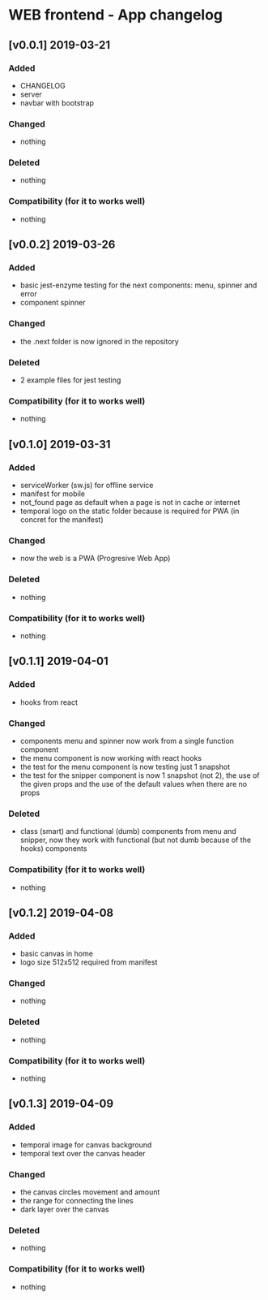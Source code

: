 # WEB frontend - App changelog

## [v0.0.1] 2019-03-21

### Added

-   CHANGELOG
-   server
-   navbar with bootstrap

### Changed

-   nothing

### Deleted

-   nothing

### Compatibility (for it to works well)

-   nothing


## [v0.0.2] 2019-03-26

### Added

-   basic jest-enzyme testing for the next components: menu, spinner and error
-   component spinner

### Changed

-   the .next folder is now ignored in the repository

### Deleted

-   2 example files for jest testing

### Compatibility (for it to works well)

-   nothing

## [v0.1.0] 2019-03-31

### Added

-   serviceWorker (sw.js) for offline service
-   manifest for mobile
-   not_found page as default when a page is not in cache or internet
-   temporal logo on the static folder because is required for PWA (in concret for the manifest)

### Changed

-   now the web is a PWA (Progresive Web App)

### Deleted

-   nothing

### Compatibility (for it to works well)

-   nothing

## [v0.1.1] 2019-04-01

### Added

-   hooks from react

### Changed

-   components menu and spinner now work from a single function component
-   the menu component is now working with react hooks
-   the test for the menu component is now testing just 1 snapshot
-   the test for the snipper component is now 1 snapshot (not 2), the use of the given props and the use of the default values when there are no props

### Deleted

-   class (smart) and functional (dumb) components from menu and snipper, now they work with functional (but not dumb because of the hooks) components

### Compatibility (for it to works well)

-   nothing

## [v0.1.2] 2019-04-08

### Added

-   basic canvas in home
-   logo size 512x512 required from manifest

### Changed

-   nothing

### Deleted

-   nothing

### Compatibility (for it to works well)

-   nothing

## [v0.1.3] 2019-04-09

### Added

-   temporal image for canvas background
-   temporal text over the canvas header

### Changed

-   the canvas circles movement and amount
-   the range for connecting the lines
-   dark layer over the canvas

### Deleted

-   nothing

### Compatibility (for it to works well)

-   nothing